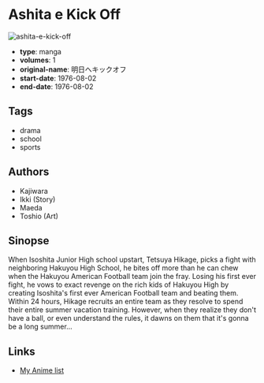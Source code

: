 # Ashita e Kick Off

![ashita-e-kick-off](https://cdn.myanimelist.net/images/manga/2/115527.jpg)

-   **type**: manga
-   **volumes**: 1
-   **original-name**: 明日へキックオフ
-   **start-date**: 1976-08-02
-   **end-date**: 1976-08-02

## Tags

-   drama
-   school
-   sports

## Authors

-   Kajiwara
-   Ikki (Story)
-   Maeda
-   Toshio (Art)

## Sinopse

When Isoshita Junior High school upstart, Tetsuya Hikage, picks a fight with neighboring Hakuyou High School, he bites off more than he can chew when the Hakuyou American Football team join the fray. Losing his first ever fight, he vows to exact revenge on the rich kids of Hakuyou High by creating Isoshita's first ever American Football team and beating them. Within 24 hours, Hikage recruits an entire team as they resolve to spend their entire summer vacation training. However, when they realize they don't have a ball, or even understand the rules, it dawns on them that it's gonna be a long summer...

## Links

-   [My Anime list](https://myanimelist.net/manga/67521/Ashita_e_Kick_Off)
